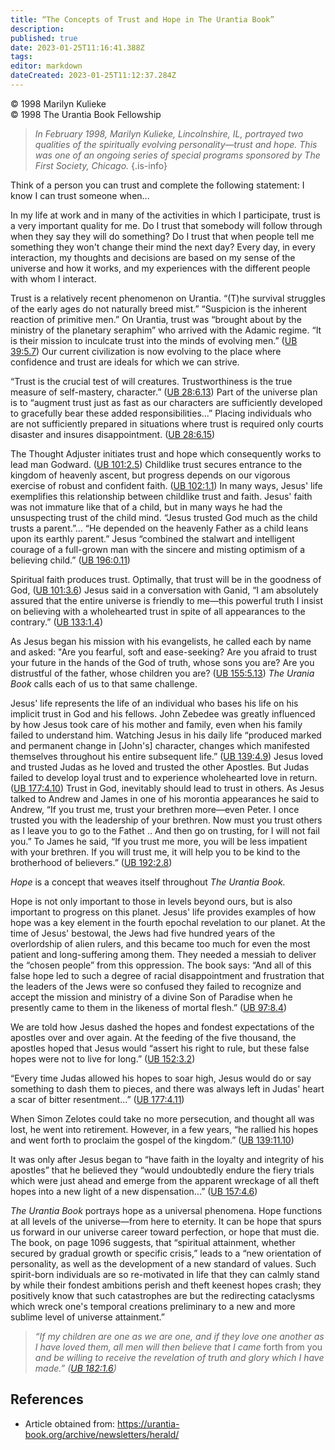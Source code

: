 ```yaml
---
title: “The Concepts of Trust and Hope in The Urantia Book”
description: 
published: true
date: 2023-01-25T11:16:41.388Z
tags:
editor: markdown
dateCreated: 2023-01-25T11:12:37.284Z
---
```


<p class="v-card v-sheet theme--light grey lighten-3 px-2">© 1998 Marilyn Kulieke<br>© 1998 The Urantia Book Fellowship</p>

> *In February 1998, Marilyn Kulieke, Lincolnshire, IL, por­trayed two qualities of the spiritually evolving personality—trust and hope. This was one of an ongoing series of special programs sponsored by The First Society, Chicago.*
{.is-info}

Think of a person you can trust and complete the following statement: I know I can trust someone when...

In my life at work and in many of the activities in which I participate, trust is a very important quality for me. Do I trust that somebody will follow through when they say they will do something? Do I trust that when people tell me something they won't change their mind the next day? Every day, in every interaction, my thoughts and decisions are based on my sense of the universe and how it works, and my experiences with the different people with whom I interact.

Trust is a relatively recent phenomenon on Uran­tia. “(T)he survival struggles of the early ages do not naturally breed mist.” “Suspicion is the inherent reac­tion of primitive men.” On Urantia, trust was “brought about by the ministry of the planetary seraphim” who arrived with the Adamic regime. “It is their mission to inculcate trust into the minds of evolving men.” ([UB 39:5.7](/en/The_Urantia_Book/39#p5_7)) Our current civilization is now evolving to the place where confidence and trust are ideals for which we can strive.

“Trust is the crucial test of will creatures. Trust­worthiness is the true measure of self-mastery, charac­ter.” ([UB 28:6.13](/en/The_Urantia_Book/28#p6_13)) Part of the universe plan is to “augment trust just as fast as our characters are sufficiently devel­oped to gracefully bear these added responsibilities...” Placing individuals who are not sufficiently prepared in situations where trust is required only courts disaster and insures disappointment. ([UB 28:6.15](/en/The_Urantia_Book/28#p6_15))

The Thought Adjuster initiates trust and hope which consequently works to lead man Godward. ([UB 101:2.5](/en/The_Urantia_Book/101#p2_5)) Childlike trust secures entrance to the kingdom of heavenly ascent, but progress depends on our vigor­ous exercise of robust and confident faith. ([UB 102:1.1](/en/The_Urantia_Book/102#p1_1)) In many ways, Jesus' life exemplifies this relationship be­tween childlike trust and faith. Jesus' faith was not im­mature like that of a child, but in many ways he had the unsuspecting trust of the child mind. “Jesus trusted God much as the child trusts a parent.”... “He depended on the heavenly Father as a child leans upon its earthly parent.” Jesus “combined the stalwart and intelligent courage of a full-grown man with the sincere and mist­ing optimism of a believing child.” ([UB 196:0.11](/en/The_Urantia_Book/196#p0_11))

Spiritual faith produces trust. Optimally, that trust will be in the goodness of God, ([UB 101:3.6](/en/The_Urantia_Book/101#p3_6)) Jesus said in a conversation with Ganid, “I am absolutely assured that the entire universe is friendly to me—this powerful truth I insist on believing with a wholehearted trust in spite of all appearances to the contrary.” ([UB 133:1.4](/en/The_Urantia_Book/133#p1_4))

As Jesus began his mission with his evangelists, he called each by name and asked: "Are you fearful, soft and ease-seeking? Are you afraid to trust your fu­ture in the hands of the God of truth, whose sons you are? Are you distrustful of the father, whose children you are? ([UB 155:5.13](/en/The_Urantia_Book/155#p5_13)) *The Urania Book* calls each of us to that same challenge.

Jesus' life represents the life of an individual who bases his life on his implicit trust in God and his fel­lows. John Zebedee was greatly influenced by how Jesus took care of his mother and family, even when his fam­ily failed to understand him. Watching Jesus in his daily life “produced marked and permanent change in \[John's\] character, changes which manifested them­selves throughout his entire subsequent life.” ([UB 139:4.9](/en/The_Urantia_Book/139#p4_9)) Jesus loved and trusted Judas as he loved and trusted the other Apostles. But Judas failed to develop loyal trust and to experience wholehearted love in return. ([UB 177:4.10](/en/The_Urantia_Book/177#p4_10)) Trust in God, inevitably should lead to trust in others. As Jesus talked to Andrew and James in one of his morontia appearances he said to Andrew, “If you trust me, trust your brethren more—even Peter. I once trusted you with the leadership of your brethren. Now must you trust others as I leave you to go to the Fa­thet .. And then go on trusting, for I will not fail you.” To James he said, “If you trust me more, you will be less impatient with your brethren. If you will trust me, it will help you to be kind to the brotherhood of believ­ers.” ([UB 192:2.8](/en/The_Urantia_Book/192#p2_8))

*Hope* is a concept that weaves itself throughout *The Urantia Book.*

Hope is not only important to those in levels be­yond ours, but is also important to progress on this planet. Jesus' life provides examples of how hope was a key element in the fourth epochal revelation to our planet. At the time of Jesus' bestowal, the Jews had five hundred years of the overlordship of alien rulers, and this became too much for even the most patient and long-suffering among them. They needed a messiah to deliver the “chosen people” from this oppression. The book says: “And all of this false hope led to such a de­gree of racial disappointment and frustration that the leaders of the Jews were so confused they failed to rec­ognize and accept the mission and ministry of a divine Son of Paradise when he presently came to them in the likeness of mortal flesh.” ([UB 97:8.4](/en/The_Urantia_Book/97#p8_4))

We are told how Jesus dashed the hopes and fond­est expectations of the apostles over and over again. At the feeding of the five thousand, the apostles hoped that Jesus would “assert his right to rule, but these false hopes were not to live for long.” ([UB 152:3.2](/en/The_Urantia_Book/152#p3_2))

“Every time Judas allowed his hopes to soar high, Jesus would do or say something to dash them to pieces, and there was always left in Judas' heart a scar of bitter resentment...” ([UB 177:4.11](/en/The_Urantia_Book/177#p4_11))

When Simon Zelotes could take no more perse­cution, and thought all was lost, he went into retire­ment. However, in a few years, “he rallied his hopes and went forth to proclaim the gospel of the kingdom.” ([UB 139:11.10](/en/The_Urantia_Book/139#p11_10))

It was only after Jesus began to “have faith in the loyalty and integrity of his apostles” that he believed they “would undoubtedly endure the fiery trials which were just ahead and emerge from the apparent wreck­age of all theft hopes into a new light of a new dispen­sation...” ([UB 157:4.6](/en/The_Urantia_Book/157#p4_6))

*The Urantia Book* portrays hope as a universal phenomena. Hope functions at all levels of the uni­verse—from here to eternity. It can be hope that spurs us forward in our universe career toward perfection, or hope that must die. The book, on page 1096 suggests, that “spiritual attainment, whether secured by gradual growth or specific crisis,” leads to a “new orientation of personality, as well as the development of a new stan­dard of values. Such spirit-born individuals are so re-motivated in life that they can calmly stand by while their fondest ambitions perish and theft keenest hopes crash; they positively know that such catastrophes are but the redirecting cataclysms which wreck one's tem­poral creations preliminary to a new and more sublime level of universe attainment.”


> *“If my children are one as we are one, and if they love one another as I have loved them, all men will then believe that I came* forth from you *and be willing to receive the revelation of truth and glory which I have made.” ([UB 182:1.6](/en/The_Urantia_Book/182#p1_6))*

## References

- Article obtained from: https://urantia-book.org/archive/newsletters/herald/